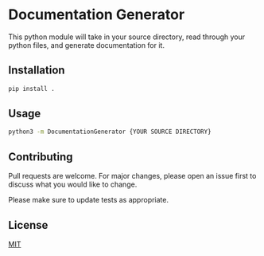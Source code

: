 # Documentation Generator
This python module will take in your source directory, read through your python files, and generate documentation for it.

## Installation
```bash
pip install .
```

## Usage
```bash
python3 -m DocumentationGenerator {YOUR SOURCE DIRECTORY}
```

## Contributing

Pull requests are welcome. For major changes, please open an issue first
to discuss what you would like to change.

Please make sure to update tests as appropriate.

## License

[MIT](https://choosealicense.com/licenses/mit/)
